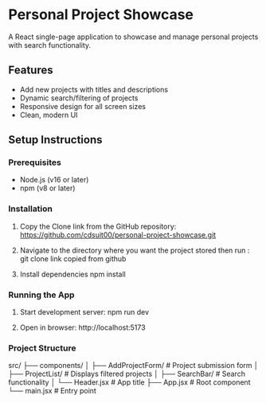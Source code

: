 # Personal Project Showcase

A React single-page application to showcase and manage personal projects with search functionality.

## Features
- Add new projects with titles and descriptions
- Dynamic search/filtering of projects
- Responsive design for all screen sizes
- Clean, modern UI

## Setup Instructions

### Prerequisites
- Node.js (v16 or later)
- npm (v8 or later)

### Installation
1. Copy the Clone link from the GitHub repository:
    https://github.com/cdsuit00/personal-project-showcase.git

2. Navigate to the directory where you want the project stored then run :
    git clone link copied from github

3. Install dependencies
   npm install

### Running the App
1. Start development server:
   npm run dev

2. Open in browser:
    http://localhost:5173

### Project Structure

src/
├── components/
│   ├── AddProjectForm/  # Project submission form
│   ├── ProjectList/     # Displays filtered projects
│   ├── SearchBar/       # Search functionality
│   └── Header.jsx       # App title
├── App.jsx              # Root component
└── main.jsx             # Entry point